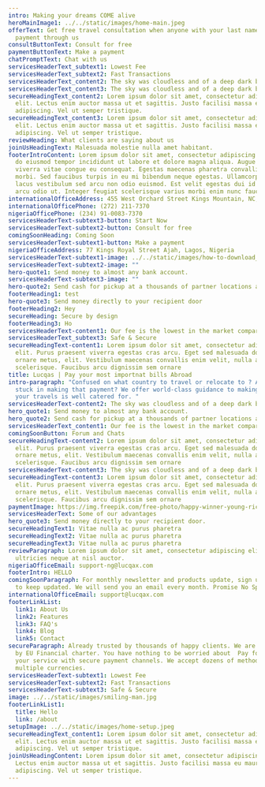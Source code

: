```yaml
---
intro: Making your dreams COME alive
heroMainImage1: ../../static/images/home-main.jpeg
offerText: Get free travel consultation when anyone with your last name makes a
  payment through us
consultButtonText: Consult for free
paymentButtonText: Make a payment
chatPromptText: Chat with us
servicesHeaderText_subtext1: Lowest Fee
servicesHeaderText_subtext2: Fast Transactions
servicesHeaderText_content2: The sky was cloudless and of a deep dark blue spectacle before.
servicesHeaderText_content3: The sky was cloudless and of a deep dark blue spectacle before.
secureHeadingText_content2: Lorem ipsum dolor sit amet, consectetur adipiscing
  elit. Lectus enim auctor massa ut et sagittis. Justo facilisi massa eu mauris
  adipiscing. Vel ut semper tristique.
secureHeadingText_content3: Lorem ipsum dolor sit amet, consectetur adipiscing
  elit. Lectus enim auctor massa ut et sagittis. Justo facilisi massa eu mauris
  adipiscing. Vel ut semper tristique.
reviewHeading: What clients are saying about us
joinUsHeadingText: Malesuada molestie nulla amet habitant.
footerIntroContent: Lorem ipsum dolor sit amet, consectetur adipiscing elit, sed
  do eiusmod tempor incididunt ut labore et dolore magna aliqua. Augue lacus
  viverra vitae congue eu consequat. Egestas maecenas pharetra convallis posuere
  morbi. Sed faucibus turpis in eu mi bibendum neque egestas. Ullamcorper a
  lacus vestibulum sed arcu non odio euismod. Est velit egestas dui id ornare
  arcu odio ut. Integer feugiat scelerisque varius morbi enim nunc faucibus.
internationalOfficeAddress: 455 West Orchard Street Kings Mountain, NC, 28097
internationalOfficePhone: (272) 211-7370
nigeriaOfficePhone: (234) 91-0083-7370
servicesHeaderText-subtext3-button: Start Now
servicesHeaderText-subtext2-button: Consult for free
comingSoonHeading: Coming Soon
servicesHeaderText-subtext1-button: Make a payment
nigeriaOfficeAddress: 77 Kings Royal Street Ajah, Lagos, Nigeria
servicesHeaderText-subtext1-image: ../../static/images/how-to-download_youtube-videos_thumb1200_4-3.jpg
servicesHeaderText-subtext2-image: ""
hero-quote1: Send money to almost any bank account.
servicesHeaderText-subtext3-image: ""
hero-quote2: Send cash for pickup at a thousands of partner locations around the world
footerHeading1: test
hero-quote3: Send money directly to your recipient door
footerHeading2: Hey
secureHeading: Secure by design
footerHeading3: Ho
servicesHeaderText-content1: Our fee is the lowest in the market compared to any other
servicesHeaderText_subtext3: Safe & Secure
secureHeadingText-content1: Lorem ipsum dolor sit amet, consectetur adipiscing
  elit. Purus praesent viverra egestas cras arcu. Eget sed malesuada dolor
  ornare metus, elit. Vestibulum maecenas convallis enim velit, nulla amet
  scelerisque. Faucibus arcu dignissim sem ornare
title: Lucqas | Pay your most importnat bills Abroad
intro-paragraph: "Confused on what country to travel or relocate to ? Are you
  stuck in making that payment? We offer world-class guidance to making sure
  your travels is well catered for. "
servicesHeaderText-content2: The sky was cloudless and of a deep dark blue spectacle before.
hero_quote1: Send money to almost any bank account.
hero_quote2: Send cash for pickup at a thousands of partner locations around the world.
servicesHeaderText_content1: Our fee is the lowest in the market compared to any other
comingSoonButton: Forum and Chats
secureHeadingText-content2: Lorem ipsum dolor sit amet, consectetur adipiscing
  elit. Purus praesent viverra egestas cras arcu. Eget sed malesuada dolor
  ornare metus, elit. Vestibulum maecenas convallis enim velit, nulla amet
  scelerisque. Faucibus arcu dignissim sem ornare
servicesHeaderText-content3: The sky was cloudless and of a deep dark blue spectacle before.
secureHeadingText-content3: Lorem ipsum dolor sit amet, consectetur adipiscing
  elit. Purus praesent viverra egestas cras arcu. Eget sed malesuada dolor
  ornare metus, elit. Vestibulum maecenas convallis enim velit, nulla amet
  scelerisque. Faucibus arcu dignissim sem ornare
paymentImage: https://img.freepik.com/free-photo/happy-winner-young-rich-african-american-man-casual-t-shirt-holding-money_255757-5489.jpg?size=626&ext=jpg
servicesHeaderText: Some of our advantages
hero_quote3: Send money directly to your recipient door.
secureHeadingText1: Vitae nulla ac purus pharetra
secureHeadingText2: Vitae nulla ac purus pharetra
secureHeadingText3: Vitae nulla ac purus pharetra
reviewParagraph: Lorem ipsum dolor sit amet, consectetur adipiscing elit. Sed
  ultricies neque at nisl auctor.
nigeriaOfficeEmail: support-ng@lucqax.com
footerIntro: HELLO
comingSoonParagraph: For monthly newsletter and products update, sign up below
  to keep updated. We will send you an email every month. Promise No Spam.
internationalOfficeEmail: support@lucqax.com
footerLinkList:
  link1: About Us
  link2: Features
  link3: FAQ's
  link4: Blog
  link5: Contact
secureParagraph: Already trusted by thousands of happy clients. We are protected
  by EU Financial charter. You have nothing to be worried about  Pay for all
  your service with secure payment channels. We accept dozens of methods across
  multiple currencies.
servicesHeaderText-subtext1: Lowest Fee
servicesHeaderText-subtext2: Fast Transactions
servicesHeaderText-subtext3: Safe & Secure
image: ../../static/images/smiling-man.jpg
footerLinkList1:
  title: Hello
  link: /about
setupImage: ../../static/images/home-setup.jpeg
secureHeadingText_content1: Lorem ipsum dolor sit amet, consectetur adipiscing
  elit. Lectus enim auctor massa ut et sagittis. Justo facilisi massa eu mauris
  adipiscing. Vel ut semper tristique.
joinUsHeadingContent: Lorem ipsum dolor sit amet, consectetur adipiscing elit.
  Lectus enim auctor massa ut et sagittis. Justo facilisi massa eu mauris
  adipiscing. Vel ut semper tristique.
---
```


